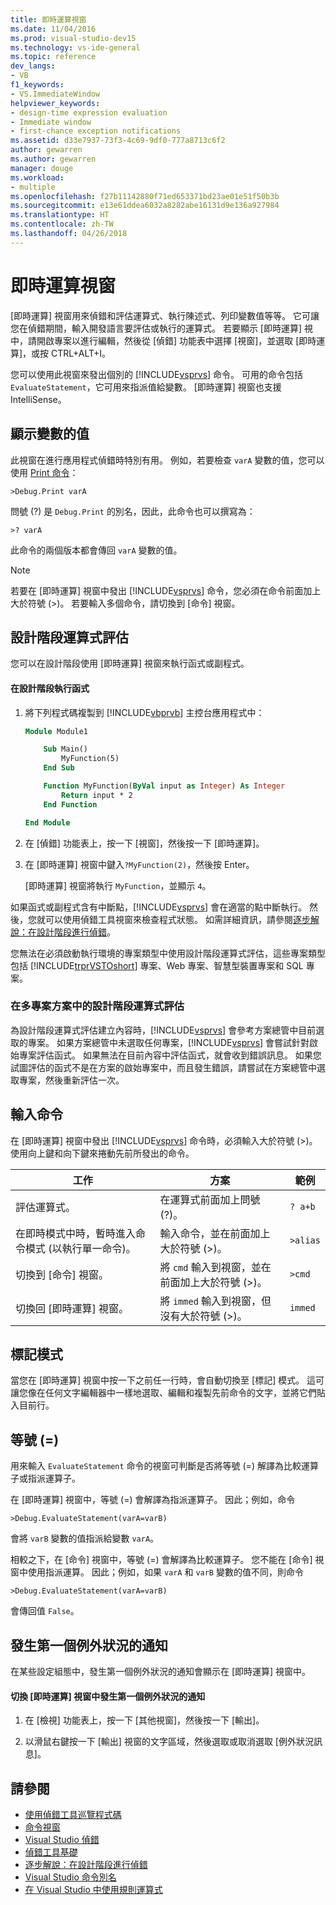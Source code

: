 ```yaml
---
title: 即時運算視窗
ms.date: 11/04/2016
ms.prod: visual-studio-dev15
ms.technology: vs-ide-general
ms.topic: reference
dev_langs:
- VB
f1_keywords:
- VS.ImmediateWindow
helpviewer_keywords:
- design-time expression evaluation
- Immediate window
- first-chance exception notifications
ms.assetid: d33e7937-73f3-4c69-9df0-777a8713c6f2
author: gewarren
ms.author: gewarren
manager: douge
ms.workload:
- multiple
ms.openlocfilehash: f27b11142880f71ed653371bd23ae01e51f50b3b
ms.sourcegitcommit: e13e61ddea6032a8282abe16131d9e136a927984
ms.translationtype: HT
ms.contentlocale: zh-TW
ms.lasthandoff: 04/26/2018
---
```

# <a name="immediate-window"></a>即時運算視窗
[即時運算] 視窗用來偵錯和評估運算式、執行陳述式、列印變數值等等。 它可讓您在偵錯期間，輸入開發語言要評估或執行的運算式。 若要顯示 [即時運算] 視中，請開啟專案以進行編輯，然後從 [偵錯] 功能表中選擇 [視窗]，並選取 [即時運算]，或按 CTRL+ALT+I。

 您可以使用此視窗來發出個別的 [!INCLUDE[vsprvs](../../code-quality/includes/vsprvs_md.md)] 命令。 可用的命令包括 `EvaluateStatement`，它可用來指派值給變數。 [即時運算] 視窗也支援 IntelliSense。

## <a name="displaying-the-values-of-variables"></a>顯示變數的值
 此視窗在進行應用程式偵錯時特別有用。 例如，若要檢查 `varA` 變數的值，您可以使用 [Print 命令](../../ide/reference/print-command.md)：

```
>Debug.Print varA
```

 問號 (?) 是 `Debug.Print` 的別名，因此，此命令也可以撰寫為：

```
>? varA
```

 此命令的兩個版本都會傳回 `varA` 變數的值。

> [!NOTE]
> 若要在 [即時運算] 視窗中發出 [!INCLUDE[vsprvs](../../code-quality/includes/vsprvs_md.md)] 命令，您必須在命令前面加上大於符號 (>)。 若要輸入多個命令，請切換到 [命令] 視窗。


## <a name="design-time-expression-evaluation"></a>設計階段運算式評估
 您可以在設計階段使用 [即時運算] 視窗來執行函式或副程式。

#### <a name="to-execute-a-function-at-design-time"></a>在設計階段執行函式

1.  將下列程式碼複製到 [!INCLUDE[vbprvb](../../code-quality/includes/vbprvb_md.md)] 主控台應用程式中：

    ```vb
    Module Module1

        Sub Main()
            MyFunction(5)
        End Sub

        Function MyFunction(ByVal input as Integer) As Integer
            Return input * 2
        End Function

    End Module
    ```

2.  在 [偵錯] 功能表上，按一下 [視窗]，然後按一下 [即時運算]。

3.  在 [即時運算] 視窗中鍵入`?MyFunction(2)`，然後按 Enter。

     [即時運算] 視窗將執行 `MyFunction`，並顯示 `4`。

如果函式或副程式含有中斷點，[!INCLUDE[vsprvs](../../code-quality/includes/vsprvs_md.md)] 會在適當的點中斷執行。 然後，您就可以使用偵錯工具視窗來檢查程式狀態。 如需詳細資訊，請參閱[逐步解說：在設計階段進行偵錯](../../debugger/walkthrough-debugging-at-design-time.md)。

您無法在必須啟動執行環境的專案類型中使用設計階段運算式評估，這些專案類型包括 [!INCLUDE[trprVSTOshort](../../ide/reference/includes/trprvstoshort_md.md)] 專案、Web 專案、智慧型裝置專案和 SQL 專案。

### <a name="design-time-expression-evaluation-in-multi-project-solutions"></a>在多專案方案中的設計階段運算式評估
 為設計階段運算式評估建立內容時，[!INCLUDE[vsprvs](../../code-quality/includes/vsprvs_md.md)] 會參考方案總管中目前選取的專案。 如果方案總管中未選取任何專案，[!INCLUDE[vsprvs](../../code-quality/includes/vsprvs_md.md)] 會嘗試針對啟始專案評估函式。 如果無法在目前內容中評估函式，就會收到錯誤訊息。 如果您試圖評估的函式不是在方案的啟始專案中，而且發生錯誤，請嘗試在方案總管中選取專案，然後重新評估一次。

## <a name="entering-commands"></a>輸入命令
 在 [即時運算] 視窗中發出 [!INCLUDE[vsprvs](../../code-quality/includes/vsprvs_md.md)] 命令時，必須輸入大於符號 (>)。 使用向上鍵和向下鍵來捲動先前所發出的命令。

|工作|方案|範例|
|----------|--------------|-------------|
|評估運算式。|在運算式前面加上問號 (?)。|`? a+b`|
|在即時模式中時，暫時進入命令模式 (以執行單一命令)。|輸入命令，並在前面加上大於符號 (>)。|`>alias`|
|切換到 [命令] 視窗。|將 `cmd` 輸入到視窗，並在前面加上大於符號 (>)。|`>cmd`|
|切換回 [即時運算] 視窗。|將 `immed` 輸入到視窗，但沒有大於符號 (>)。|`immed`|

## <a name="mark-mode"></a>標記模式
 當您在 [即時運算] 視窗中按一下之前任一行時，會自動切換至 [標記] 模式。 這可讓您像在任何文字編輯器中一樣地選取、編輯和複製先前命令的文字，並將它們貼入目前行。

## <a name="the-equals--sign"></a>等號 (=)
 用來輸入 `EvaluateStatement` 命令的視窗可判斷是否將等號 (=) 解譯為比較運算子或指派運算子。

 在 [即時運算] 視窗中，等號 (=) 會解譯為指派運算子。 因此；例如，命令

```
>Debug.EvaluateStatement(varA=varB)
```

 會將 `varB` 變數的值指派給變數 `varA`。

 相較之下，在 [命令] 視窗中，等號 (=) 會解譯為比較運算子。 您不能在 [命令] 視窗中使用指派運算。 因此；例如，如果 `varA` 和 `varB` 變數的值不同，則命令

```
>Debug.EvaluateStatement(varA=varB)
```

 會傳回值 `False`。

## <a name="first-chance-exception-notifications"></a>發生第一個例外狀況的通知
 在某些設定組態中，發生第一個例外狀況的通知會顯示在 [即時運算] 視窗中。

#### <a name="to-toggle-first-chance-exception-notifications-in-the-immediate-window"></a>切換 [即時運算] 視窗中發生第一個例外狀況的通知

1.  在 [檢視] 功能表上，按一下 [其他視窗]，然後按一下 [輸出]。

2.  以滑鼠右鍵按一下 [輸出] 視窗的文字區域，然後選取或取消選取 [例外狀況訊息]。

## <a name="see-also"></a>請參閱

- [使用偵錯工具巡覽程式碼](../../debugger/navigating-through-code-with-the-debugger.md)
- [命令視窗](../../ide/reference/command-window.md)
- [Visual Studio 偵錯](../../debugger/debugging-in-visual-studio.md)
- [偵錯工具基礎](../../debugger/debugger-basics.md)
- [逐步解說：在設計階段進行偵錯](../../debugger/walkthrough-debugging-at-design-time.md)
- [Visual Studio 命令別名](../../ide/reference/visual-studio-command-aliases.md)
- [在 Visual Studio 中使用規則運算式](../../ide/using-regular-expressions-in-visual-studio.md)